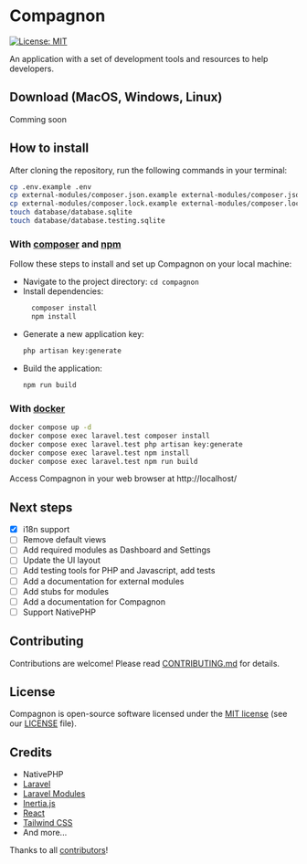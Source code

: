 # Compagnon

[![License: MIT](https://img.shields.io/badge/License-MIT-blue.svg)](https://opensource.org/licenses/MIT)

An application with a set of development tools and resources to help developers.

## Download (MacOS, Windows, Linux)

Comming soon

## How to install

After cloning the repository, run the following commands in your terminal:

```sh
cp .env.example .env
cp external-modules/composer.json.example external-modules/composer.json
cp external-modules/composer.lock.example external-modules/composer.lock
touch database/database.sqlite
touch database/database.testing.sqlite
```

### With [composer](https://getcomposer.org/) and [npm](https://www.npmjs.com/)
Follow these steps to install and set up Compagnon on your local machine:

- Navigate to the project directory: `cd compagnon`
- Install dependencies:
  ```sh
    composer install
    npm install
  ```
- Generate a new application key:
  ```sh
  php artisan key:generate
  ```
- Build the application: 
  ```sh
  npm run build
  ```

### With [docker](https://www.docker.com/)

```sh
docker compose up -d
docker compose exec laravel.test composer install
docker compose exec laravel.test php artisan key:generate
docker compose exec laravel.test npm install
docker compose exec laravel.test npm run build
```

Access Compagnon in your web browser at http://localhost/

## Next steps

- [x] i18n support
- [ ] Remove default views
- [ ] Add required modules as Dashboard and Settings
- [ ] Update the UI layout
- [ ] Add testing tools for PHP and Javascript, add tests
- [ ] Add a documentation for external modules
- [ ] Add stubs for modules
- [ ] Add a documentation for Compagnon
- [ ] Support NativePHP

## Contributing

Contributions are welcome! Please read [CONTRIBUTING.md](CONTRIBUTING.md) for details.

## License

Compagnon is open-source software licensed under the [MIT license](https://opensource.org/licenses/MIT) (see our [LICENSE](LICENSE) file).

## Credits

- NativePHP
- [Laravel](https://laravel.com/)
- [Laravel Modules](https://docs.laravelmodules.com/)
- [Inertia.js](https://inertiajs.com/)
- [React](https://react.dev/)
- [Tailwind CSS](https://tailwindcss.com/)
- And more...

Thanks to all [contributors](https://github.com/DevCompanion/compagnon/graphs/contributors)!
